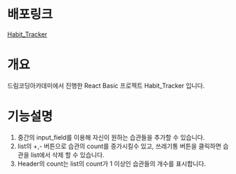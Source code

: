 # 배포링크
[Habit_Tracker](https://ludeng0727.github.io/Habit-Tracker/)

# 개요
드림코딩아카데미에서 진행한 React Basic 프로젝트 Habit_Tracker 입니다.

# 기능설명
1. 중간의 input_field를 이용해 자신이 원하는 습관들을 추가할 수 있습니다.
2. list의 +,- 버튼으로 습관의 count를 증가시킬수 있고, 쓰레기통 버튼을 클릭하면 습관을 list에서 삭제 할 수 있습니다.
3. Header의 count는 list의 count가 1 이상인 습관들의 개수를 표시합니다.
